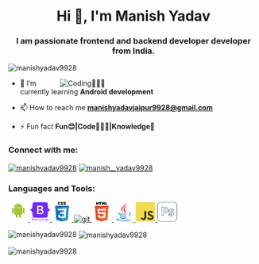 <h1 align="center">Hi 👋, I'm Manish Yadav</h1>
<h3 align="center">I am passionate frontend and backend developer developer from India.</h3>

<p align="left"> <img src="https://komarev.com/ghpvc/?username=manishyadav9928&label=Profile%20views&color=0e75b6&style=flat" alt="manishyadav9928" /> </p>




<img align="right" alt="Coding👩🏻‍💻" width="400" src="https://camo.githubusercontent.com/4d9f5ecceb711eec6e2018f38a5677dc657c9738d4a65ba3b928c41c0a45b439/68747470733a2f2f6d69726f2e6d656469756d2e636f6d2f6d61782f313336302f302a37513379765349765f7430696f4a2d5a2e676966">



- 🌱 I’m currently learning **Android development**

- 📫 How to reach me **manishyadavjaipur9928@gmail.com**

- ⚡ Fun fact **Fun😊|Code👩🏻‍💻|Knowledge👔**

<h3 align="left">Connect with me:</h3>
<p align="left">
<a href="https://linkedin.com/in/manishyadav9928" target="blank"><img align="center" src="https://raw.githubusercontent.com/rahuldkjain/github-profile-readme-generator/master/src/images/icons/Social/linked-in-alt.svg" alt="manishyadav9928" height="30" width="40" /></a>
<a href="https://instagram.com/manish__yadav9928" target="blank"><img align="center" src="https://raw.githubusercontent.com/rahuldkjain/github-profile-readme-generator/master/src/images/icons/Social/instagram.svg" alt="manish__yadav9928" height="30" width="40" /></a>
</p>

<h3 align="left">Languages and Tools:</h3>
<p align="left"> <a href="https://developer.android.com" target="_blank" rel="noreferrer"> <img src="https://raw.githubusercontent.com/devicons/devicon/master/icons/android/android-original-wordmark.svg" alt="android" width="40" height="40"/> </a> <a href="https://getbootstrap.com" target="_blank" rel="noreferrer"> <img src="https://raw.githubusercontent.com/devicons/devicon/master/icons/bootstrap/bootstrap-plain-wordmark.svg" alt="bootstrap" width="40" height="40"/> </a> <a href="https://www.w3schools.com/css/" target="_blank" rel="noreferrer"> <img src="https://raw.githubusercontent.com/devicons/devicon/master/icons/css3/css3-original-wordmark.svg" alt="css3" width="40" height="40"/> </a> <a href="https://git-scm.com/" target="_blank" rel="noreferrer"> <img src="https://www.vectorlogo.zone/logos/git-scm/git-scm-icon.svg" alt="git" width="40" height="40"/> </a> <a href="https://www.w3.org/html/" target="_blank" rel="noreferrer"> <img src="https://raw.githubusercontent.com/devicons/devicon/master/icons/html5/html5-original-wordmark.svg" alt="html5" width="40" height="40"/> </a> <a href="https://www.java.com" target="_blank" rel="noreferrer"> <img src="https://raw.githubusercontent.com/devicons/devicon/master/icons/java/java-original.svg" alt="java" width="40" height="40"/> </a> <a href="https://developer.mozilla.org/en-US/docs/Web/JavaScript" target="_blank" rel="noreferrer"> <img src="https://raw.githubusercontent.com/devicons/devicon/master/icons/javascript/javascript-original.svg" alt="javascript" width="40" height="40"/> </a> <a href="https://www.photoshop.com/en" target="_blank" rel="noreferrer"> <img src="https://raw.githubusercontent.com/devicons/devicon/master/icons/photoshop/photoshop-line.svg" alt="photoshop" width="40" height="40"/> </a> </p>

<p><img align="left" src="https://github-readme-stats.vercel.app/api/top-langs?username=manishyadav9928&show_icons=true&locale=en&layout=compact" alt="manishyadav9928" /></p>

<p>&nbsp;<img align="center" src="https://github-readme-stats.vercel.app/api?username=manishyadav9928&show_icons=true&locale=en" alt="manishyadav9928" /></p>

<p><img align="center" src="https://github-readme-streak-stats.herokuapp.com/?user=manishyadav9928&" alt="manishyadav9928" /></p>
